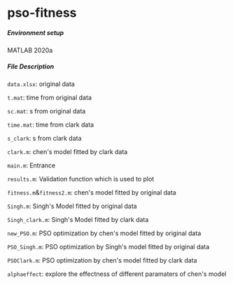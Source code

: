 # pso-fitness
##### Environment setup
MATLAB 2020a
##### File Description
`data.xlsx`: original data

`t.mat`: time from original data

`sc.mat`: s from original data

`time.mat`: time from clark data

`s_clark`: s from clark data

`clark.m`: chen's model fitted by clark data

`main.m`: Entrance

`results.m`: Validation function which is used to plot

`fitness.m`&`fitness2.m`: chen's model fitted by original data

`Singh.m`: Singh's Model fitted by original data

`Singh_clark.m`: Singh's Model fitted by clark data

`new_PSO.m`: PSO optimization by chen's model fitted by original data

`PSO_Singh.m`: PSO optimization by Singh's model fitted by original data

`PSOClark.m`: PSO optimization by chen's model fitted by clark data

`alphaeffect`: explore the effectness of different paramaters of chen's model
